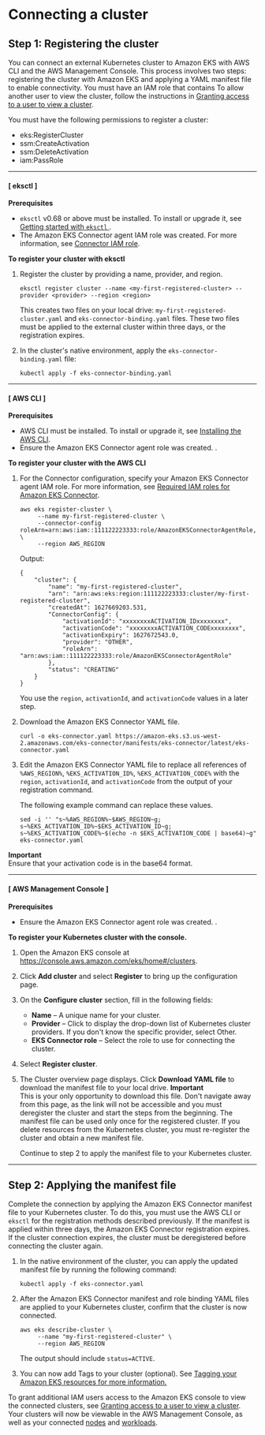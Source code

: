 # Connecting a cluster<a name="connecting-cluster"></a>

## Step 1: Registering the cluster<a name="connector-connecting"></a>

You can connect an external Kubernetes cluster to Amazon EKS with AWS CLI and the AWS Management Console\. This process involves two steps: registering the cluster with Amazon EKS and applying a YAML manifest file to enable connectivity\. You must have an IAM role that contains To allow another user to view the cluster, follow the instructions in [Granting access to a user to view a cluster](connector-grant-access.md)\.

You must have the following permissions to register a cluster:
+  eks:RegisterCluster 
+  ssm:CreateActivation
+ ssm:DeleteActivation
+  iam:PassRole

------
#### [ eksctl ]

**Prerequisites**
+ `eksctl` v0\.68 or above must be installed\. To install or upgrade it, see [Getting started with `eksctl` ](https://docs.aws.amazon.com/eks/latest/userguide/getting-started-eksctl.html)\.
+ The Amazon EKS Connector agent IAM role was created\. For more information, see [Connector IAM role](https://docs.aws.amazon.com/eks/latest/userguide/connector_IAM_role.html)\.<a name="connect-cluster-eksctl"></a>

**To register your cluster with eksctl**

1. Register the cluster by providing a name, provider, and region\.

   ```
   eksctl register cluster --name <my-first-registered-cluster> --provider <provider> --region <region>
   ```

   This creates two files on your local drive: `my-first-registered-cluster.yaml` and `eks-connector-binding.yaml` files\. These two files must be applied to the external cluster within three days, or the registration expires\.

1. In the cluster's native environment, apply the `eks-connector-binding.yaml` file:

   ```
   kubectl apply -f eks-connector-binding.yaml
   ```

------
#### [ AWS CLI ]

**Prerequisites**
+ AWS CLI must be installed\. To install or upgrade it, see [Installing the AWS CLI](https://docs.aws.amazon.com/cli/latest/userguide/cli-chap-install.html)\.
+ Ensure the Amazon EKS Connector agent role was created\. \.<a name="connect-cluster-cli"></a>

**To register your cluster with the AWS CLI**

1. For the Connector configuration, specify your Amazon EKS Connector agent IAM role\. For more information, see [Required IAM roles for Amazon EKS Connector](eks-connector.md#connector-iam-permissions)\.

   ```
   aws eks register-cluster \
        --name my-first-registered-cluster \
        --connector-config roleArn=arn:aws:iam::111122223333:role/AmazonEKSConnectorAgentRole,provider="OTHER" \
        --region AWS_REGION
   ```

   Output:

   ```
   {
       "cluster": {
           "name": "my-first-registered-cluster",
           "arn": "arn:aws:eks:region:111122223333:cluster/my-first-registered-cluster",
           "createdAt": 1627669203.531,
           "ConnectorConfig": {
               "activationId": "xxxxxxxxACTIVATION_IDxxxxxxxx",
               "activationCode": "xxxxxxxxACTIVATION_CODExxxxxxxx",
               "activationExpiry": 1627672543.0,
               "provider": "OTHER",
               "roleArn": "arn:aws:iam::111122223333:role/AmazonEKSConnectorAgentRole"
           },
           "status": "CREATING"
       }
   }
   ```

   You use the `region`, `activationId`, and `activationCode` values in a later step\.

1. Download the Amazon EKS Connector YAML file\.

   ```
   curl -o eks-connector.yaml https://amazon-eks.s3.us-west-2.amazonaws.com/eks-connector/manifests/eks-connector/latest/eks-connector.yaml
   ```

1. Edit the Amazon EKS Connector YAML file to replace all references of `%AWS_REGION%`, `%EKS_ACTIVATION_ID%`, `%EKS_ACTIVATION_CODE%` with the `region`, `activationId`, and `activationCode` from the output of your registration command\.

   The following example command can replace these values\.

   ```
   sed -i '' "s~%AWS_REGION%~$AWS_REGION~g; s~%EKS_ACTIVATION_ID%~$EKS_ACTIVATION_ID~g; s~%EKS_ACTIVATION_CODE%~$(echo -n $EKS_ACTIVATION_CODE | base64)~g" eks-connector.yaml
   ```

**Important**  
Ensure that your activation code is in the base64 format\.

------
#### [ AWS Management Console ]<a name="create-cluster-prerequisites"></a>

**Prerequisites**
+ Ensure the Amazon EKS Connector agent role was created\. \.

**To register your Kubernetes cluster with the console\.**

1. Open the Amazon EKS console at [https://console\.aws\.amazon\.com/eks/home\#/clusters](https://console.aws.amazon.com/eks/home#/clusters)\.

1. Click **Add cluster** and select **Register** to bring up the configuration page\.

1. On the **Configure cluster** section, fill in the following fields:
   + **Name** – A unique name for your cluster\.
   + **Provider** – Click to display the drop\-down list of Kubernetes cluster providers\. If you don't know the specific provider, select Other\.
   + **EKS Connector role** – Select the role to use for connecting the cluster\. 

1. Select **Register cluster**\.

1. The Cluster overview page displays\. Click **Download YAML file** to download the manifest file to your local drive\. 
**Important**  
This is your only opportunity to download this file\. Don't navigate away from this page, as the link will not be accessible and you must deregister the cluster and start the steps from the beginning\.
The manifest file can be used only once for the registered cluster\. If you delete resources from the Kubernetes cluster, you must re\-register the cluster and obtain a new manifest file\.

   Continue to step 2 to apply the manifest file to your Kubernetes cluster\.

------

## Step 2: Applying the manifest file<a name="eks-connector-apply"></a>

Complete the connection by applying the Amazon EKS Connector manifest file to your Kubernetes cluster\. To do this, you must use the AWS CLI or `eksctl` for the registration methods described previously\. If the manifest is applied within three days, the Amazon EKS Connector registration expires\. If the cluster connection expires, the cluster must be deregistered before connecting the cluster again\.

1. In the native environment of the cluster, you can apply the updated manifest file by running the following command:

   ```
   kubectl apply -f eks-connector.yaml
   ```

1. After the Amazon EKS Connector manifest and role binding YAML files are applied to your Kubernetes cluster, confirm that the cluster is now connected\.

   ```
   aws eks describe-cluster \
        --name "my-first-registered-cluster" \
        --region AWS_REGION
   ```

   The output should include `status=ACTIVE`\.

1. You can now add Tags to your cluster \(optional\)\. See [Tagging your Amazon EKS resources for more information\.](https://docs.aws.amazon.com/eks/latest/userguide/eks-using-tags.html)

To grant additional IAM users access to the Amazon EKS console to view the connected clusters, see [Granting access to a user to view a cluster](connector-grant-access.md)\. Your clusters will now be viewable in the AWS Management Console, as well as your connected [nodes](https://docs.aws.amazon.com/eks/latest/userguide/view-nodes.html) and [workloads](https://docs.aws.amazon.com/eks/latest/userguide/view-workloads.html)\.